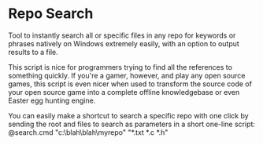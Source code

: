 # Repo Search
Tool to instantly search all or specific files in any repo for keywords or phrases natively on Windows extremely easily, with an option to output results to a file.

This script is nice for programmers trying to find all the references to something quickly. If you're a gamer, however, and play any open source games, this script is even nicer when used to transform the source code of your open source game into a complete offline knowledgebase or even Easter egg hunting engine.

You can easily make a shortcut to search a specific repo with one click by sending the root and files to search as parameters in a short one-line script:  
    @search.cmd "c:\blah\blah\myrepo" "*.txt *.c *.h"
